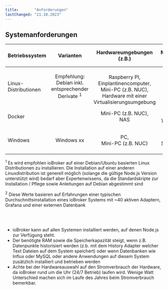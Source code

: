 ```yaml
---
title:       "Anforderungen"
lastChanged: "21.10.2023"
---
```



## Systemanforderungen
| Betriebssystem | Varianten | Hardwareumgebungen (z.B.) | Mindestanforderungen für ioBroker | Empfohlene Ressourcen für ioBroker <sup>2</sup> 
|---|:---------:|:---------:|:---------:|:---------:|
Linux-Distributionen | Empfehlung: Debian inkl. entsprechender Derivate <sup>1</sup> | <br> Raspberry PI, <br> Einplantinencomputer, <br> Mini-PC (z.B. NUC), <br> Hardware mit einer Virtualisierungsumgebung | 2 GB RAM <br> 32 GB Speicherkapazität  | >= 4 GB (besser 6 GB - 8 GB) RAM <br> >= 64 GB Speicherkapazität 
Docker | | Mini-PC (z.B. NUC), <br> NAS <br> | x GB RAM <br> y GB Speicherkapazität  | x GB RAM <br> y GB Speicherkapazität 
Windows | Windows xx | PC, <br> Mini-PC (z.B. NUC)| 4 GB RAM <br> 50 GB Speicherkapazität  (inkl. OS) | 8 GB RAM <br> 100 GB Speicherkapazität  (inkl. OS)

<sup>1</sup> Es wird empfohlen ioBroker auf einer Debian/Ubuntu basierten Linux Distributionen zu installieren. Die Installation auf einer anderen Linuxdistribution ist generell möglich (solange die gültige Node.js Version unterstützt wird) bedarf aber Expertenwissens, da die Standardskripte zur Installation / Pflege sowie Anleitungen auf Debian abgestimmt sind

<sup>2</sup> Diese Werte basieren auf Erfahrungen einer typischen Durchschnittsinstallation eines ioBroker Systems mit ~40 aktiven Adaptern, Grafana und einer externen Datenbank

<br>
<br>

- ioBroker kann auf allen Systemen installiert werden, auf denen Node.js zur Verfügung steht.
- Der benötigte RAM sowie die Speicherkapazität steigt, wenn z.B. Datenpunkte historisiert werden (z.b. mit dem History Adapter welcher Text Dateien auf dem System speichert) oder wenn Datenbanken wie Influx oder MySQL oder andere Anwendungen auf diesem System zusätzlich installiert und betrieben werden
- Achte bei der Hardwareauswahl auf den Stromverbrauch der Hardware, da ioBroker rund um die Uhr (24/7 Betrieb) laufen wird. Wenige Watt Unterschied machen sich im Laufe des Jahres beim Stromverbrauch bemerkbar.
